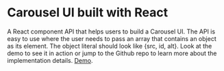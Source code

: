 # Carousel UI built with React
A React component API that helps users to build a Carousel UI. The API is easy to use where the user needs to pass an array that contains an object as its element. The object literal should look like {src, id, alt}. Look at the demo to see it in action or jump to the Github repo to learn more about the implementation details. [Demo](https://react-carousel-ui.netlify.app/).
